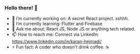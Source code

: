 ### Hello there! 👋

- 🔭 I’m currently working on: A secret React project. sshhh.
- 🌱 I’m currently learning: Flutter and Firebase
- 💬 Ask me about: React JS, Node JS or anything tech related.
- 📫 How to reach me: 
     Connect via LinkedIn: https://www.linkedin.com/in/karan-hejmadi/
- ⚡ Fun fact: A coder who doesn't drink coffee. ☕
